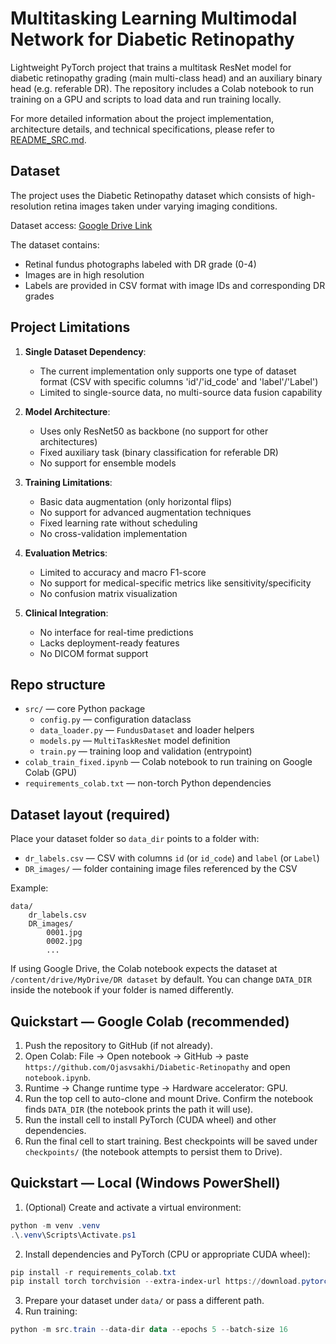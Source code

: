 # Multitasking Learning Multimodal Network for Diabetic Retinopathy

Lightweight PyTorch project that trains a multitask ResNet model for diabetic retinopathy grading (main multi-class head) and an auxiliary binary head (e.g. referable DR). The repository includes a Colab notebook to run training on a GPU and scripts to load data and run training locally.

For more detailed information about the project implementation, architecture details, and technical specifications, please refer to [README_SRC.md](README_SRC.md).

## Dataset

The project uses the Diabetic Retinopathy dataset which consists of high-resolution retina images taken under varying imaging conditions. 

Dataset access: [Google Drive Link](https://drive.google.com/drive/folders/1CvS_HmNtJ3U3mREmA9kalnS5w2rXTyk9)

The dataset contains:
- Retinal fundus photographs labeled with DR grade (0-4)
- Images are in high resolution
- Labels are provided in CSV format with image IDs and corresponding DR grades

## Project Limitations

1. **Single Dataset Dependency**: 
   - The current implementation only supports one type of dataset format (CSV with specific columns 'id'/'id_code' and 'label'/'Label')
   - Limited to single-source data, no multi-source data fusion capability

2. **Model Architecture**:
   - Uses only ResNet50 as backbone (no support for other architectures)
   - Fixed auxiliary task (binary classification for referable DR)
   - No support for ensemble models

3. **Training Limitations**:
   - Basic data augmentation (only horizontal flips)
   - No support for advanced augmentation techniques
   - Fixed learning rate without scheduling
   - No cross-validation implementation

4. **Evaluation Metrics**:
   - Limited to accuracy and macro F1-score
   - No support for medical-specific metrics like sensitivity/specificity
   - No confusion matrix visualization

5. **Clinical Integration**:
   - No interface for real-time predictions
   - Lacks deployment-ready features
   - No DICOM format support

## Repo structure
- `src/` — core Python package
	- `config.py` — configuration dataclass
	- `data_loader.py` — `FundusDataset` and loader helpers
	- `models.py` — `MultiTaskResNet` model definition
	- `train.py` — training loop and validation (entrypoint)
- `colab_train_fixed.ipynb` — Colab notebook to run training on Google Colab (GPU)
- `requirements_colab.txt` — non-torch Python dependencies

## Dataset layout (required)
Place your dataset folder so `data_dir` points to a folder with:
- `dr_labels.csv` — CSV with columns `id` (or `id_code`) and `label` (or `Label`)
- `DR_images/` — folder containing image files referenced by the CSV

Example:
```
data/
	dr_labels.csv
	DR_images/
		0001.jpg
		0002.jpg
		...
```

If using Google Drive, the Colab notebook expects the dataset at `/content/drive/MyDrive/DR dataset` by default. You can change `DATA_DIR` inside the notebook if your folder is named differently.

## Quickstart — Google Colab (recommended)
1. Push the repository to GitHub (if not already).
2. Open Colab: File → Open notebook → GitHub → paste `https://github.com/Ojasvsakhi/Diabetic-Retinopathy` and open `notebook.ipynb`.
3. Runtime → Change runtime type → Hardware accelerator: GPU.
4. Run the top cell to auto-clone and mount Drive. Confirm the notebook finds `DATA_DIR` (the notebook prints the path it will use).
5. Run the install cell to install PyTorch (CUDA wheel) and other dependencies.
6. Run the final cell to start training. Best checkpoints will be saved under `checkpoints/` (the notebook attempts to persist them to Drive).

## Quickstart — Local (Windows PowerShell)
1. (Optional) Create and activate a virtual environment:
```powershell
python -m venv .venv
.\.venv\Scripts\Activate.ps1
```
2. Install dependencies and PyTorch (CPU or appropriate CUDA wheel):
```powershell
pip install -r requirements_colab.txt
pip install torch torchvision --extra-index-url https://download.pytorch.org/whl/cu117
```
3. Prepare your dataset under `data/` or pass a different path.
4. Run training:
```powershell
python -m src.train --data-dir data --epochs 5 --batch-size 16
```

